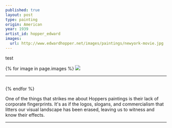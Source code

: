 ```yaml
---
published: true
layout: post
type: painting
origin: American
year: 1939
artist_id: hopper_edward
images:
  url: http://www.edwardhopper.net/images/paintings/newyork-movie.jpg
---
```


test

<div class ="main-image">
{% for image in page.images %}
<img src="{{ site.baseurl }}{{ image.url }}" class="">
<br>
<hr>
<br>
{% endfor %}
</div>

One of the things that strikes me about Hoppers paintings is their lack of corporate fingerprints. It's as if the logos, slogans, and commercialism that litters our visual landscape has been erased, leaving us to witness and know their effects.

<hr>